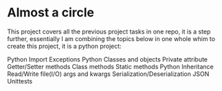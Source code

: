 # Almost a circle
This project covers all the previous project tasks in one repo, it is a step further, essentially I am combining the topics below in one whole whim to create this project, it is a python project:

Python Import
Exceptions
Python Classes and objects
Private attribute
Getter/Setter methods
Class methods
Static methods
Python Inheritance
Read/Write file(I/O)
args and kwargs
Serialization/Deserialization
JSON
Unittests

